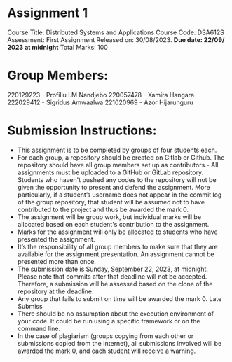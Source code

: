 # Assignment 1
Course Title: Distributed Systems and Applications
Course Code: DSA612S
Assessment: First Assignment
Released on: 30/08/2023.
**Due date: 22/09/ 2023 at midnight**
Total Marks: 100

# Group Members:
220129223 - Profiliu I.M Nandjebo
220057478 - Xamira Hangara
222029412 - Sigridus Amwaalwa
221020969 - Azor Hijarunguru

# Submission Instructions:
- This assignment is to be completed by groups of four students each.
- For each group, a repository should be created on Gitlab or Github. The repository should have all group members set up as contributors.- All assignments must be uploaded to a GitHub or GitLab repository. Students who haven't pushed any codes to the repository will not be given the opportunity to present and defend the assignment. More particularly, if a student’s username does not appear in the commit log of the group repository, that student will be assumed not to have contributed to the project and thus be awarded the mark 0.
- The assignment will be group work, but individual marks will be allocated based on each student's contribution to the assignment.
- Marks for the assignment will only be allocated to students who have presented the assignment.
- It’s the responsibility of all group members to make sure that they are available for the assignment presentation. An assignment cannot be presented more than once.
- The submission date is Sunday, September 22, 2023, at midnight. Please note that commits after that deadline will not be accepted. Therefore, a submission will be assessed based on the clone of the repository at the deadline.
- Any group that fails to submit on time will be awarded the mark 0. Late Submiss
- There should be no assumption about the execution environment of your code. It could be run using a specific framework or on the command line.
- In the case of plagiarism (groups copying from each other or submissions copied from the Internet), all submissions involved will be awarded the mark 0, and each student will receive a warning.

